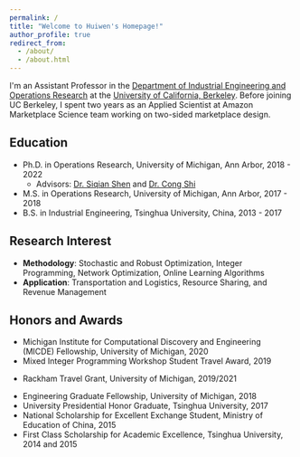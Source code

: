 ```yaml
---
permalink: /
title: "Welcome to Huiwen's Homepage!"
author_profile: true
redirect_from: 
  - /about/
  - /about.html
---
```


I'm an Assistant Professor in the [Department of Industrial Engineering and Operations Research](https://ieor.berkeley.edu/) at the [University of California, Berkeley](https://www.berkeley.edu/). Before joining UC Berkeley, I spent two years as an Applied Scientist at Amazon Marketplace Science team working on two-sided marketplace design.

## Education
- Ph.D. in Operations Research, University of Michigan, Ann Arbor, 2018 - 2022
  * Advisors: [Dr. Siqian Shen](https://websites.umich.edu/~siqian/index.html) and [Dr. Cong Shi](https://congshi-research.github.io/)
- M.S. in Operations Research, University of Michigan, Ann Arbor, 2017 - 2018
- B.S. in Industrial Engineering, Tsinghua University, China, 2013 - 2017

## Research Interest
- **Methodology**: Stochastic and Robust Optimization, Integer Programming, Network Optimization, Online Learning Algorithms 
- **Application**: Transportation and Logistics, Resource Sharing, and Revenue Management 

## Honors and Awards
- Michigan Institute for Computational Discovery and Engineering (MICDE) Fellowship, University of Michigan, 2020 
- Mixed Integer Programming Workshop Student Travel Award, 2019
* Rackham Travel Grant, University of Michigan, 2019/2021
- Engineering Graduate Fellowship, University of Michigan, 2018
- University Presidential Honor Graduate, Tsinghua University, 2017 
- National Scholarship for Excellent Exchange Student, Ministry of Education of China, 2015
- First Class Scholarship for Academic Excellence, Tsinghua University, 2014 and 2015
